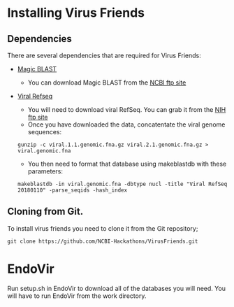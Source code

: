 # Installing Virus Friends


## Dependencies

There are several dependencies that are required for Virus Friends:
- [Magic BLAST](https://boratyng.github.io/magicblast/)
  * You can download Magic BLAST from the [NCBI ftp site](ftp://ftp.ncbi.nlm.nih.gov/blast/executables/magicblast/)

- [Viral Refseq](https://www.ncbi.nlm.nih.gov/genome/viruses/)
  * You will need to download viral RefSeq. You can grab it from the [NIH ftp site](ftp://ftp.ncbi.nlm.nih.gov/refseq/release/viral/)
  * Once you have downloaded the data, concatentate the viral genome sequences:
  ```
  gunzip -c viral.1.1.genomic.fna.gz viral.2.1.genomic.fna.gz > viral.genomic.fna
  ```
  * You then need to format that database using makeblastdb with these parameters:
  ```
  makeblastdb -in viral.genomic.fna -dbtype nucl -title "Viral RefSeq 20180110" -parse_seqids -hash_index
  ```


## Cloning from Git.

To install virus friends you need to clone it from the Git repository;

```
git clone https://github.com/NCBI-Hackathons/VirusFriends.git
```




# EndoVir
Run setup.sh in EndoVir to download all of the databases you will need. You will have to run EndoVir from the work directory.
